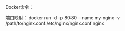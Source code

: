 Docker命令：

端口映射：
docker run -d -p 80:80 --name my-nginx -v /path/to/nginx.conf:/etc/nginx/nginx.conf nginx
